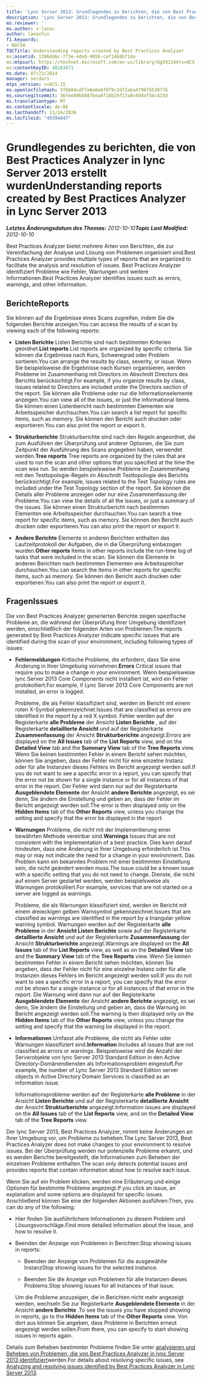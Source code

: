 ```yaml
---
title: 'Lync Server 2013: Grundlegendes zu berichten, die von Best Practices Analyzer erstellt wurden'
description: 'Lync Server 2013: Grundlegendes zu berichten, die von Best Practices Analyzer erstellt wurden.'
ms.reviewer: ''
ms.author: v-lanac
author: lanachin
f1.keywords:
- NOCSH
TOCTitle: Understanding reports created by Best Practices Analyzer
ms:assetid: 1386dd6c-7f3e-4da9-905b-cef1468bf14a
ms:mtpsurl: https://technet.microsoft.com/en-us/library/Gg591344(v=OCS.15)
ms:contentKeyID: 48183471
ms.date: 07/23/2014
manager: serdars
mtps_version: v=OCS.15
ms.openlocfilehash: 5fbb84cdffe6e6e6f079c2d72aba4799f5538776
ms.sourcegitcommit: 36fee89bb887bea4f18b19f17a8c69daf5bc423d
ms.translationtype: MT
ms.contentlocale: de-DE
ms.lasthandoff: 11/24/2020
ms.locfileid: "49394847"
---
```

# <a name="understanding-reports-created-by-best-practices-analyzer-in-lync-server-2013"></a><span data-ttu-id="7a8b6-103">Grundlegendes zu berichten, die von Best Practices Analyzer in lync Server 2013 erstellt wurden</span><span class="sxs-lookup"><span data-stu-id="7a8b6-103">Understanding reports created by Best Practices Analyzer in Lync Server 2013</span></span>

<div data-xmlns="http://www.w3.org/1999/xhtml">

<div class="topic" data-xmlns="http://www.w3.org/1999/xhtml" data-msxsl="urn:schemas-microsoft-com:xslt" data-cs="https://msdn.microsoft.com/">

<div data-asp="https://msdn2.microsoft.com/asp">



</div>

<div id="mainSection">

<div id="mainBody"><span data-ttu-id="7a8b6-104">

<span> </span></span><span class="sxs-lookup"><span data-stu-id="7a8b6-104">

<span> </span></span></span>

<span data-ttu-id="7a8b6-105">_**Letztes Änderungsdatum des Themas:** 2012-10-10_</span><span class="sxs-lookup"><span data-stu-id="7a8b6-105">_**Topic Last Modified:** 2012-10-10_</span></span>

<span data-ttu-id="7a8b6-106">Best Practices Analyzer bietet mehrere Arten von Berichten, die zur Vereinfachung der Analyse und Lösung von Problemen organisiert sind.</span><span class="sxs-lookup"><span data-stu-id="7a8b6-106">Best Practices Analyzer provides multiple types of reports that are organized to facilitate the analysis and resolution of issues.</span></span> <span data-ttu-id="7a8b6-107">Best Practices Analyzer identifiziert Probleme wie Fehler, Warnungen und weitere Informationen.</span><span class="sxs-lookup"><span data-stu-id="7a8b6-107">Best Practices Analyzer identifies issues such as errors, warnings, and other information.</span></span>

<div>

## <a name="reports"></a><span data-ttu-id="7a8b6-108">Berichte</span><span class="sxs-lookup"><span data-stu-id="7a8b6-108">Reports</span></span>

<span data-ttu-id="7a8b6-109">Sie können auf die Ergebnisse eines Scans zugreifen, indem Sie die folgenden Berichte anzeigen:</span><span class="sxs-lookup"><span data-stu-id="7a8b6-109">You can access the results of a scan by viewing each of the following reports:</span></span>

  - <span data-ttu-id="7a8b6-110">**Listen Berichte**   Listen Berichte sind nach bestimmten Kriterien geordnet.</span><span class="sxs-lookup"><span data-stu-id="7a8b6-110">**List reports**   List reports are organized by specific criteria.</span></span> <span data-ttu-id="7a8b6-111">Sie können die Ergebnisse nach Kurs, Schweregrad oder Problem sortieren.</span><span class="sxs-lookup"><span data-stu-id="7a8b6-111">You can arrange the results by class, severity, or issue.</span></span> <span data-ttu-id="7a8b6-112">Wenn Sie beispielsweise die Ergebnisse nach Kursen organisieren, werden Probleme im Zusammenhang mit Directors im Abschnitt Directors des Berichts berücksichtigt.</span><span class="sxs-lookup"><span data-stu-id="7a8b6-112">For example, if you organize results by class, issues related to Directors are included under the Directors section of the report.</span></span> <span data-ttu-id="7a8b6-113">Sie können alle Probleme oder nur die Informationselemente anzeigen.</span><span class="sxs-lookup"><span data-stu-id="7a8b6-113">You can view all of the issues, or just the informational items.</span></span> <span data-ttu-id="7a8b6-114">Sie können einen Listenbericht nach bestimmten Elementen wie Arbeitsspeicher durchsuchen.</span><span class="sxs-lookup"><span data-stu-id="7a8b6-114">You can search a list report for specific items, such as memory.</span></span> <span data-ttu-id="7a8b6-115">Sie können den Bericht auch drucken oder exportieren.</span><span class="sxs-lookup"><span data-stu-id="7a8b6-115">You can also print the report or export it.</span></span>

  - <span data-ttu-id="7a8b6-116">**Strukturberichte**   Strukturberichte sind nach den Regeln angeordnet, die zum Ausführen der Überprüfung und anderer Optionen, die Sie zum Zeitpunkt der Ausführung des Scans angegeben haben, verwendet werden.</span><span class="sxs-lookup"><span data-stu-id="7a8b6-116">**Tree reports**   Tree reports are organized by the rules that are used to run the scan and other options that you specified at the time the scan was run.</span></span> <span data-ttu-id="7a8b6-117">So werden beispielsweise Probleme im Zusammenhang mit den Testtopologie-Regeln im Abschnitt Testtopologie des Berichts berücksichtigt.</span><span class="sxs-lookup"><span data-stu-id="7a8b6-117">For example, issues related to the Test Topology rules are included under the Test Topology section of the report.</span></span> <span data-ttu-id="7a8b6-118">Sie können die Details aller Probleme anzeigen oder nur eine Zusammenfassung der Probleme.</span><span class="sxs-lookup"><span data-stu-id="7a8b6-118">You can view the details of all the issues, or just a summary of the issues.</span></span> <span data-ttu-id="7a8b6-119">Sie können einen Strukturbericht nach bestimmten Elementen wie Arbeitsspeicher durchsuchen.</span><span class="sxs-lookup"><span data-stu-id="7a8b6-119">You can search a tree report for specific items, such as memory.</span></span> <span data-ttu-id="7a8b6-120">Sie können den Bericht auch drucken oder exportieren.</span><span class="sxs-lookup"><span data-stu-id="7a8b6-120">You can also print the report or export it.</span></span>

  - <span data-ttu-id="7a8b6-121">**Andere Berichte**   Elemente in anderen Berichten enthalten das Laufzeitprotokoll der Aufgaben, die in die Überprüfung einbezogen wurden.</span><span class="sxs-lookup"><span data-stu-id="7a8b6-121">**Other reports**   Items in other reports include the run-time log of tasks that were included in the scan.</span></span> <span data-ttu-id="7a8b6-122">Sie können die Elemente in anderen Berichten nach bestimmten Elementen wie Arbeitsspeicher durchsuchen.</span><span class="sxs-lookup"><span data-stu-id="7a8b6-122">You can search the items in other reports for specific items, such as memory.</span></span> <span data-ttu-id="7a8b6-123">Sie können den Bericht auch drucken oder exportieren.</span><span class="sxs-lookup"><span data-stu-id="7a8b6-123">You can also print the report or export it.</span></span>

</div>

<div>

## <a name="issues"></a><span data-ttu-id="7a8b6-124">Fragen</span><span class="sxs-lookup"><span data-stu-id="7a8b6-124">Issues</span></span>

<span data-ttu-id="7a8b6-125">Die von Best Practices Analyzer generierten Berichte zeigen spezifische Probleme an, die während der Überprüfung Ihrer Umgebung identifiziert werden, einschließlich der folgenden Arten von Problemen:</span><span class="sxs-lookup"><span data-stu-id="7a8b6-125">The reports generated by Best Practices Analyzer indicate specific issues that are identified during the scan of your environment, including following types of issues:</span></span>

  - <span data-ttu-id="7a8b6-126">**Fehlermeldungen**   Kritische Probleme, die erfordern, dass Sie eine Änderung in Ihrer Umgebung vornehmen.</span><span class="sxs-lookup"><span data-stu-id="7a8b6-126">**Errors**   Critical issues that require you to make a change in your environment.</span></span> <span data-ttu-id="7a8b6-127">Wenn beispielsweise lync Server 2013 Core Components nicht installiert ist, wird ein Fehler protokolliert.</span><span class="sxs-lookup"><span data-stu-id="7a8b6-127">For example, if Lync Server 2013 Core Components are not installed, an error is logged.</span></span>

    <span data-ttu-id="7a8b6-128">Probleme, die als Fehler klassifiziert sind, werden im Bericht mit einem roten X-Symbol gekennzeichnet.</span><span class="sxs-lookup"><span data-stu-id="7a8b6-128">Issues that are classified as errors are identified in the report by a red X symbol.</span></span> <span data-ttu-id="7a8b6-129">Fehler werden auf der Registerkarte **alle Probleme** der Ansicht **Listen Berichte** , auf der Registerkarte **detaillierte Ansicht** und auf der Registerkarte **Zusammenfassung** der Ansicht **Strukturberichte** angezeigt.</span><span class="sxs-lookup"><span data-stu-id="7a8b6-129">Errors are displayed on the **All Issues** tab of the **List Reports** view, and on the **Detailed View** tab and the **Summary View** tab of the **Tree Reports** view.</span></span> <span data-ttu-id="7a8b6-130">Wenn Sie keinen bestimmten Fehler in einem Bericht sehen möchten, können Sie angeben, dass der Fehler nicht für eine einzelne Instanz oder für alle Instanzen dieses Fehlers im Bericht angezeigt werden soll.</span><span class="sxs-lookup"><span data-stu-id="7a8b6-130">If you do not want to see a specific error in a report, you can specify that the error not be shown for a single instance or for all instances of that error in the report.</span></span> <span data-ttu-id="7a8b6-131">Der Fehler wird dann nur auf der Registerkarte **Ausgeblendete Elemente** der Ansicht **andere Berichte** angezeigt, es sei denn, Sie ändern die Einstellung und geben an, dass der Fehler im Bericht angezeigt werden soll.</span><span class="sxs-lookup"><span data-stu-id="7a8b6-131">The error is then displayed only on the **Hidden Items** tab of the **Other Reports** view, unless you change the setting and specify that the error be displayed in the report.</span></span>

  - <span data-ttu-id="7a8b6-132">**Warnungen**   Probleme, die nicht mit der Implementierung einer bewährten Methode vereinbar sind.</span><span class="sxs-lookup"><span data-stu-id="7a8b6-132">**Warnings**   Issues that are not consistent with the implementation of a best practice.</span></span> <span data-ttu-id="7a8b6-133">Dies kann darauf hindeuten, dass eine Änderung in Ihrer Umgebung erforderlich ist.</span><span class="sxs-lookup"><span data-stu-id="7a8b6-133">This may or may not indicate the need for a change in your environment.</span></span> <span data-ttu-id="7a8b6-134">Das Problem kann ein bekanntes Problem mit einer bestimmten Einstellung sein, die nicht geändert werden muss.</span><span class="sxs-lookup"><span data-stu-id="7a8b6-134">The issue could be a known issue with a specific setting that you do not need to change.</span></span> <span data-ttu-id="7a8b6-135">Dienste, die nicht auf einem Server gestartet werden, werden beispielsweise als Warnungen protokolliert.</span><span class="sxs-lookup"><span data-stu-id="7a8b6-135">For example, services that are not started on a server are logged as warnings.</span></span>

    <span data-ttu-id="7a8b6-136">Probleme, die als Warnungen klassifiziert sind, werden im Bericht mit einem dreieckigen gelben Warnsymbol gekennzeichnet.</span><span class="sxs-lookup"><span data-stu-id="7a8b6-136">Issues that are classified as warnings are identified in the report by a triangular yellow warning symbol.</span></span> <span data-ttu-id="7a8b6-137">Warnungen werden auf der Registerkarte **alle Probleme** in der **Ansicht Listen Berichte** sowie auf der Registerkarte **detaillierte Ansicht** und auf der Registerkarte **Zusammenfassung** der Ansicht **Strukturberichte** angezeigt.</span><span class="sxs-lookup"><span data-stu-id="7a8b6-137">Warnings are displayed on the **All Issues** tab of the **List Reports** view, as well as on the **Detailed View** tab and the **Summary View** tab of the **Tree Reports** view.</span></span> <span data-ttu-id="7a8b6-138">Wenn Sie keinen bestimmten Fehler in einem Bericht sehen möchten, können Sie angeben, dass der Fehler nicht für eine einzelne Instanz oder für alle Instanzen dieses Fehlers im Bericht angezeigt werden soll.</span><span class="sxs-lookup"><span data-stu-id="7a8b6-138">If you do not want to see a specific error in a report, you can specify that the error not be shown for a single instance or for all instances of that error in the report.</span></span> <span data-ttu-id="7a8b6-139">Die Warnung wird dann nur auf der Registerkarte **Ausgeblendete Elemente** der Ansicht **andere Berichte** angezeigt, es sei denn, Sie ändern die Einstellung und geben an, dass die Warnung im Bericht angezeigt werden soll.</span><span class="sxs-lookup"><span data-stu-id="7a8b6-139">The warning is then displayed only on the **Hidden Items** tab of the **Other Reports** view, unless you change the setting and specify that the warning be displayed in the report.</span></span>

  - <span data-ttu-id="7a8b6-140">**Informationen**   Umfasst alle Probleme, die nicht als Fehler oder Warnungen klassifiziert sind.</span><span class="sxs-lookup"><span data-stu-id="7a8b6-140">**Information**   Includes all issues that are not classified as errors or warnings.</span></span> <span data-ttu-id="7a8b6-141">Beispielsweise wird die Anzahl der Serverobjekte von lync Server 2013 Standard Edition in den Active Directory-Domänendiensten als Informationsproblem eingestuft.</span><span class="sxs-lookup"><span data-stu-id="7a8b6-141">For example, the number of Lync Server 2013 Standard Edition server objects in Active Directory Domain Services is classified as an information issue.</span></span>

    <span data-ttu-id="7a8b6-142">Informationsprobleme werden auf der Registerkarte **alle Probleme** in der Ansicht **Listen Berichte** und auf der Registerkarte **detaillierte Ansicht** der Ansicht **Strukturberichte** angezeigt.</span><span class="sxs-lookup"><span data-stu-id="7a8b6-142">Information issues are displayed on the **All Issues** tab of the **List Reports** view, and on the **Detailed View** tab of the **Tree Reports** view.</span></span>

<span data-ttu-id="7a8b6-143">Der lync Server 2013, Best Practices Analyzer, nimmt keine Änderungen an Ihrer Umgebung vor, um Probleme zu beheben.</span><span class="sxs-lookup"><span data-stu-id="7a8b6-143">The Lync Server 2013, Best Practices Analyzer does not make changes to your environment to resolve issues.</span></span> <span data-ttu-id="7a8b6-144">Bei der Überprüfung werden nur potenzielle Probleme erkannt, und es werden Berichte bereitgestellt, die Informationen zum Beheben der einzelnen Probleme enthalten.</span><span class="sxs-lookup"><span data-stu-id="7a8b6-144">The scan only detects potential issues and provides reports that contain information about how to resolve each issue.</span></span>

<span data-ttu-id="7a8b6-145">Wenn Sie auf ein Problem klicken, werden eine Erläuterung und einige Optionen für bestimmte Probleme angezeigt.</span><span class="sxs-lookup"><span data-stu-id="7a8b6-145">If you click an issue, an explanation and some options are displayed for specific issues.</span></span> <span data-ttu-id="7a8b6-146">Anschließend können Sie eine der folgenden Aktionen ausführen:</span><span class="sxs-lookup"><span data-stu-id="7a8b6-146">Then, you can do any of the following:</span></span>

  - <span data-ttu-id="7a8b6-147">Hier finden Sie ausführlichere Informationen zu diesem Problem und Lösungsvorschläge.</span><span class="sxs-lookup"><span data-stu-id="7a8b6-147">Find more detailed information about the issue, and how to resolve it.</span></span>

  - <span data-ttu-id="7a8b6-148">Beenden der Anzeige von Problemen in Berichten:</span><span class="sxs-lookup"><span data-stu-id="7a8b6-148">Stop showing issues in reports:</span></span>

      - <span data-ttu-id="7a8b6-149">Beenden der Anzeige von Problemen für die ausgewählte Instanz</span><span class="sxs-lookup"><span data-stu-id="7a8b6-149">Stop showing issues for the selected instance.</span></span>

      - <span data-ttu-id="7a8b6-150">Beenden Sie die Anzeige von Problemen für alle Instanzen dieses Problems.</span><span class="sxs-lookup"><span data-stu-id="7a8b6-150">Stop showing issues for all instances of that issue.</span></span>

    <span data-ttu-id="7a8b6-151">Um die Probleme anzuzeigen, die in Berichten nicht mehr angezeigt werden, wechseln Sie zur Registerkarte **Ausgeblendete Elemente** in der Ansicht **andere Berichte** .</span><span class="sxs-lookup"><span data-stu-id="7a8b6-151">To see the issues you have stopped showing in reports, go to the **Hidden Items** tab of the **Other Reports** view.</span></span> <span data-ttu-id="7a8b6-152">Von dort aus können Sie angeben, dass Probleme in Berichten erneut angezeigt werden sollen.</span><span class="sxs-lookup"><span data-stu-id="7a8b6-152">From there, you can specify to start showing issues in reports again.</span></span>

<span data-ttu-id="7a8b6-153">Details zum Beheben bestimmter Probleme finden Sie unter [analysieren und Beheben von Problemen, die von Best Practices Analyzer in lync Server 2013 identifiziert](lync-server-2013-analyzing-and-resolving-issues-identified-by-best-practices-analyzer.md)werden.</span><span class="sxs-lookup"><span data-stu-id="7a8b6-153">For details about resolving specific issues, see [Analyzing and resolving issues identified by Best Practices Analyzer in Lync Server 2013](lync-server-2013-analyzing-and-resolving-issues-identified-by-best-practices-analyzer.md).</span></span>

<span data-ttu-id="7a8b6-154"></div>

</div>

<span> </span>

</div>

</div>

</span><span class="sxs-lookup"><span data-stu-id="7a8b6-154"></div>

</div>

<span> </span>

</div>

</div>

</span></span></div>
